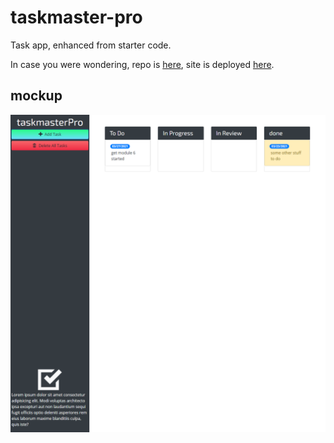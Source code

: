 # taskmaster-pro

Task app, enhanced from starter code.

In case you were wondering, repo is [here](https://github.com/japankid-code/taskmaster-pro/), site is deployed [here](https://japankid-code.github.io/taskmaster-pro/).

## mockup

![mockup of site, intended features](taskmaster-preview.png)
